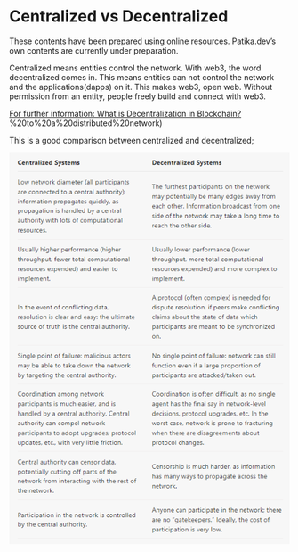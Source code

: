 # Centralized vs Decentralized

These contents have been prepared using online resources. Patika.dev’s own contents are currently under preparation.

Centralized means entities control the network. With web3, the word decentralized comes in. This means entities can not control the network and the applications(dapps) on it. This makes web3, open web. Without permission from an entity, people freely build and connect with web3.    

[For further information: What is Decentralization in Blockchain?](https://aws.amazon.com/tr/blockchain/decentralization-in-blockchain/#:~:text=In%20blockchain%2C%20decentralization%20refers%20to,thereof)%20to%20a%20distributed%20network)


This is a good comparison between centralized and decentralized;

![images](https://raw.githubusercontent.com/Kodluyoruz/taskforce/main/Web3/centralizedvsdecentralized/figures/centralised%20vs%20decentralized.png)



